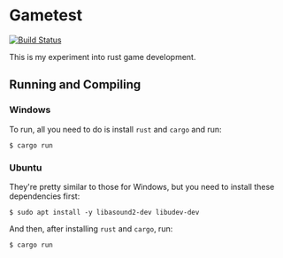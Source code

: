 # Gametest
[![Build Status](https://travis-ci.org/macrohardmx/gametest.svg?branch=master)](https://travis-ci.org/macrohardmx/gametest)

This is my experiment into rust game development.


## Running and Compiling

### Windows
To run, all you need to do is install `rust` and `cargo` and run:
```
$ cargo run
```

### Ubuntu
They're pretty similar to those for Windows, but you need to install these dependencies
first:

```
$ sudo apt install -y libasound2-dev libudev-dev
```

And then, after installing `rust` and `cargo`, run:
```
$ cargo run
```
